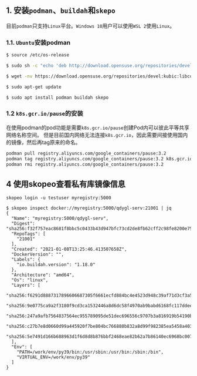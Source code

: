
## 1. 安装`podman`、`buildah`和`skepo`
目前`podman`只支持`Linux`平台。`Windows 10`用户可以使用`WSL 2`使用`Linux`。

### 1.1. `Ubuntu`安装podman

```sh
$ source /etc/os-release

$ sudo sh -c "echo 'deb http://download.opensuse.org/repositories/devel:/kubic:/libcontainers:/stable/xUbuntu_${VERSION_ID}/ /' > /etc/apt/sources.list.d/devel:kubic:libcontainers:stable.list"

$ wget -nv https://download.opensuse.org/repositories/devel:kubic:libcontainers:stable/xUbuntu_${VERSION_ID}/Release.key -O- | sudo apt-key add -

$ sudo apt-get update

$ sudo apt install podman buildah skepo
```

### 1.2 `k8s.gcr.io/pause`的安装
在使用podman的pod功能是需要`k8s.gcr.io/pause`创建Pod内可以彼此平等共享网络名称空间。
但是目前国内网络无法连接`k8s.gcr.io`，因此需要间接使用国内的镜像，然后再tag原来的命名。
```sh
podman pull registry.aliyuncs.com/google_containers/pause:3.2
podman tag registry.aliyuncs.com/google_containers/pause:3.2 k8s.gcr.io/pause:3.2
podman rmi registry.aliyuncs.com/google_containers/pause:3.2
```



## 4 使用skopeo查看私有库镜像信息
```
skopeo login -u testuser myregistry:5000
````

```
$ skopeo inspect docker://myregistry:5000/qdygl-serv:21001 | jq
{
  "Name": "myregistry:5000/qdygl-serv",
  "Digest": "sha256:f32f757eac8681f8bbc5c0433b43d947bfc73cd2de8fb62cff2c98fe8200e756",
  "RepoTags": [
    "21001"
  ],
  "Created": "2021-01-08T13:25:46.413507658Z",
  "DockerVersion": "",
  "Labels": {
    "io.buildah.version": "1.18.0"
  },
  "Architecture": "amd64",
  "Os": "linux",
  "Layers": [
    "sha256:f6291d8887317896606687305f6661ecfd884bc4e4523d948c39af71d3cf3a5d",
    "sha256:9e0775ca9a2f3180f9cd3ca1532446a8d6dc58f4970ab9babd6168fc117ddee7",
    "sha256:247a9afb7564837564ec955789095de51dec696556c9707b3a816919b54190be",
    "sha256:c27b7e8d0660d99a445920f7be804bc766880b832a8d99f982385ea5458a4033",
    "sha256:5e7491d166b688963d1f6d8d8b876bbf2468eae82b62a7b86140ec6968bc0070"
  ],
  "Env": [
    "PATH=/work/env/py39/bin:/usr/sbin:/usr/bin:/sbin:/bin",
    "VIRTUAL_ENV=/work/env/py39"
  ]
}

```
